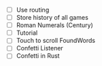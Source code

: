 - [ ] Use routing
- [ ] Store history of all games
- [ ] Roman Numerals (Century)
- [ ] Tutorial
- [ ] Touch to scroll FoundWords
- [ ] Confetti Listener
- [ ] Confetti in Rust